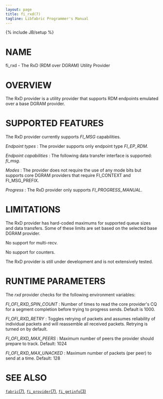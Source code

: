 ```yaml
---
layout: page
title: fi_rxd(7)
tagline: Libfabric Programmer's Manual
---
```

{% include JB/setup %}

# NAME

fi_rxd \- The RxD (RDM over DGRAM) Utility Provider

# OVERVIEW

The RxD provider is a utility provider that supports RDM endpoints
emulated over a base DGRAM provider.

# SUPPORTED FEATURES

The RxD provider currently supports *FI_MSG* capabilities.

*Endpoint types*
: The provider supports only endpoint type *FI_EP_RDM*.

*Endpoint capabilities* : The following data transfer interface is
supported: *fi_msg*.

*Modes*
: The provider does not require the use of any mode bits but supports
  core DGRAM providers that require FI_CONTEXT and FI_MSG_PREFIX.

*Progress*
: The RxD provider only supports *FI_PROGRESS_MANUAL*.

# LIMITATIONS

The RxD provider has hard-coded maximums for supported queue sizes and
data transfers. Some of these limits are set based on the selected
base DGRAM provider.

No support for multi-recv.

No support for counters.

The RxD provider is still under development and is not extensively
tested.

# RUNTIME PARAMETERS

The *rxd* provider checks for the following environment variables:

*FI_OFI_RXD_SPIN_COUNT*
: Number of times to read the core provider's CQ for a segment completion
  before trying to progress sends. Default is 1000.

*FI_OFI_RXD_RETRY*
: Toggles retrying of packets and assumes reliability of individual packets
  and will reassemble all received packets. Retrying is turned on by default.

*FI_OFI_RXD_MAX_PEERS*
: Maximum number of peers the provider should prepare to track. Default: 1024

*FI_OFI_RXD_MAX_UNACKED*
: Maximum number of packets (per peer) to send at a time. Default: 128

# SEE ALSO

[`fabric`(7)](fabric.7.html),
[`fi_provider`(7)](fi_provider.7.html),
[`fi_getinfo`(3)](fi_getinfo.3.html)
